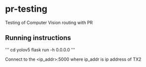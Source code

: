 # pr-testing
Testing of Computer Vision routing with PR

## Running instructions

'''
cd yolov5
flask run -h 0.0.0.0
'''

Connect to the <ip_addr>:5000 where ip_addr is ip address of TX2
